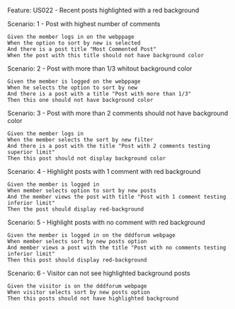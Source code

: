 Feature: US022 - Recent posts highlighted with a red background

 Scenario: 1 - Post with highest number of comments

    Given the member logs in on the webppage
    When the option to sort by new is selected
    And there is a post title "Most Commented Post"
    When the post with this title should not have background color

 Scenario: 2 - Post with more than 1/3 whitout background color

    Given the member is logged on the webppage
    When he selects the option to sort by new
    And there is a post with a title "Post with more than 1/3"
    Then this one should not have background color

 Scenario: 3 - Post with more than 2 comments should not have background color

    Given the member logs in
    When the member selects the sort by new filter
    And there is a post with the title "Post with 2 comments testing superior limit"
    Then this post should not display background color

 Scenario: 4 - Highlight posts with 1 comment with red background

    Given the member is logged in
    When member selects option to sort by new posts
    And the member views the post with title "Post with 1 comment testing inferior limit"
    Then the post should display red-background

 Scenario: 5 - Highlight posts with no comment with red background

    Given the member is logged in on the dddforum webpage
    When member selects sort by new posts option
    And member views a post with the title "Post with no comments testing inferior limit"
    Then this post should display red-background

 Scenario: 6 - Visitor can not see highlighted background posts

    Given the visitor is on the dddforum webpage
    When visitor selects sort by new posts option
    Then this posts should not have highlighted background